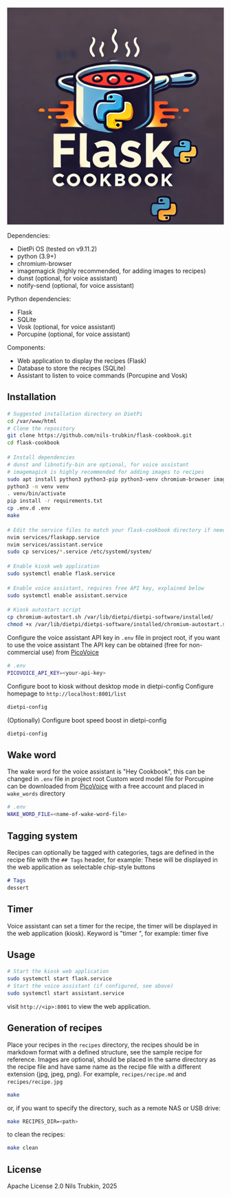 ![Flask Cookbook](static/images/logo.webp)

Dependencies:
- DietPi OS (tested on v9.11.2)
- python (3.9+)
- chromium-browser
- imagemagick (highly recommended, for adding images to recipes)
- dunst (optional, for voice assistant)
- notify-send (optional, for voice assistant)

Python dependencies:
- Flask
- SQLite
- Vosk (optional, for voice assistant)
- Porcupine (optional, for voice assistant)

Components:
- Web application to display the recipes (Flask)
- Database to store the recipes (SQLite)
- Assistant to listen to voice commands (Porcupine and Vosk)

## Installation
```bash
# Suggested installation directory on DietPi
cd /var/www/html
# Clone the repository
git clone https://github.com/nils-trubkin/flask-cookbook.git
cd flask-cookbook

# Install dependencies
# dunst and libnotify-bin are optional, for voice assistant
# imagemagick is highly recommended for adding images to recipes
sudo apt install python3 python3-pip python3-venv chromium-browser imagemagick dunst libnotify-bin unclutter xdotool dbus-x11 -y
python3 -m venv venv
. venv/bin/activate
pip install -r requirements.txt
cp .env.d .env
make

# Edit the service files to match your flask-cookbook directory if needed
nvim services/flaskapp.service
nvim services/assistant.service
sudo cp services/*.service /etc/systemd/system/

# Enable kiosk web application
sudo systemctl enable flask.service

# Enable voice assistant, requires free API key, explained below
sudo systemctl enable assistant.service

# Kiosk autostart script
cp chromium-autostart.sh /var/lib/dietpi/dietpi-software/installed/
chmod +x /var/lib/dietpi/dietpi-software/installed/chromium-autostart.sh

```
Configure the voice assistant API key in `.env` file in project root, if you want to use the voice assistant
The API key can be obtained (free for non-commercial use) from [PicoVoice](https://console.picovoice.ai/)
```bash
# .env
PICOVOICE_API_KEY=<your-api-key>
```
Configure boot to kiosk without desktop mode in dietpi-config
Configure homepage to `http://localhost:8001/list`
```bash
dietpi-config
```
(Optionally) Configure boot speed boost in dietpi-config
```bash
dietpi-config
```
## Wake word
The wake word for the voice assistant is "Hey Cookbook", this can be changed in `.env` file in project root
Custom word model file for Porcupine can be downloaded from [PicoVoice](https://console.picovoice.ai/) with a free account and placed in `wake_words` directory
```bash
# .env
WAKE_WORD_FILE=<name-of-wake-word-file>
```
## Tagging system
Recipes can optionally be tagged with categories, tags are defined in the recipe file with the `## Tags` header, for example:
These will be displayed in the web application as selectable chip-style buttons
```markdown
# Tags
dessert
```
## Timer
Voice assistant can set a timer for the recipe, the timer will be displayed in the web application (kiosk). Keyword is "timer <time>", for example: timer five

## Usage
```bash
# Start the kiosk web application
sudo systemctl start flask.service
# Start the voice assistant (if configured, see above)
sudo systemctl start assistant.service
```
visit `http://<ip>:8001` to view the web application.

## Generation of recipes
Place your recipes in the `recipes` directory, the recipes should be in markdown format with a defined structure, see the sample recipe for reference.
Images are optional, should be placed in the same directory as the recipe file and have same name as the recipe file with a different extension (jpg, jpeg, png). For example, `recipes/recipe.md` and `recipes/recipe.jpg`
```bash
make
```
or, if you want to specify the directory, such as a remote NAS or USB drive:
```bash
make RECIPES_DIR=<path>
```
to clean the recipes:
```bash
make clean
```

## License
Apache License 2.0
Nils Trubkin, 2025
